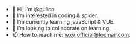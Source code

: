 - 👋 Hi, I’m @gulico
- 👀 I’m interested in coding & spider.
- 🌱 I’m currently learning javaScript & VUE.
- 💞️ I’m looking to collaborate on learning.
- 📫 How to reach me: wxy_official@foxmail.com.

<!---
gulico/gulico is a ✨ special ✨ repository because its `README.md` (this file) appears on your GitHub profile.
You can click the Preview link to take a look at your changes.
--->
